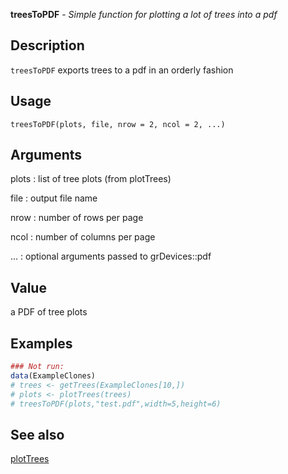 **treesToPDF** - *Simple function for plotting a lot of trees into a pdf*

Description
--------------------

`treesToPDF` exports trees to a pdf in an orderly fashion


Usage
--------------------
```
treesToPDF(plots, file, nrow = 2, ncol = 2, ...)
```

Arguments
-------------------

plots
:   list of tree plots (from plotTrees)

file
:   output file name

nrow
:   number of rows per page

ncol
:   number of columns per page

...
:   optional arguments passed to grDevices::pdf




Value
-------------------

a PDF of tree plots



Examples
-------------------

```R
### Not run:
data(ExampleClones)
# trees <- getTrees(ExampleClones[10,])
# plots <- plotTrees(trees)
# treesToPDF(plots,"test.pdf",width=5,height=6)

```



See also
-------------------

[plotTrees](plotTrees.md)






